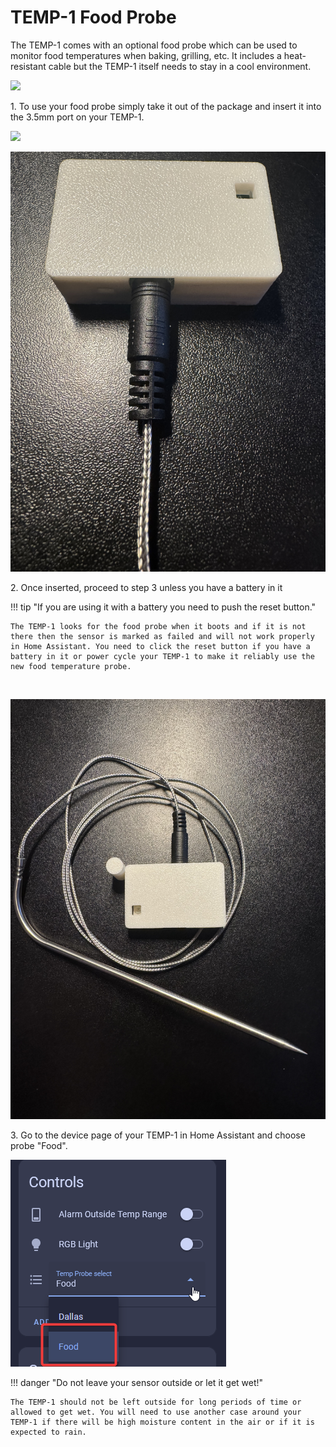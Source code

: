 # TEMP-1 Food Probe

The TEMP-1 comes with an optional food probe which can be used to monitor food temperatures when baking, grilling, etc. It includes a heat-resistant cable but the TEMP-1 itself needs to stay in a cool environment.

![](assets/temp1b-magnetic-mount-proper-mounting-explained-resized.png)

1\. To use your food probe simply take it out of the package and insert it into the 3.5mm port on your TEMP-1.

![](assets/temp-1-food-probe-insert-1.jpg)

![](assets/temp-1-food-probe-fully-inserted.jpg)

2\. Once inserted, proceed to step 3 unless you have a battery in it

!!! tip "If you are using it with a battery you need to push the reset button."

    The TEMP-1 looks for the food probe when it boots and if it is not there then the sensor is marked as failed and will not work properly in Home Assistant. You need to click the reset button if you have a battery in it or power cycle your TEMP-1 to make it reliably use the new food temperature probe.

&nbsp;

![](assets/temp-1-food-probe-pic-1.jpg)

3\. Go to the device page of your TEMP-1 in Home Assistant and choose probe "Food".

![](assets/temp1b-food-probe-pic-1.png)

!!! danger "Do not leave your sensor outside or let it get wet!"

    The TEMP-1 should not be left outside for long periods of time or allowed to get wet. You will need to use another case around your TEMP-1 if there will be high moisture content in the air or if it is expected to rain.
